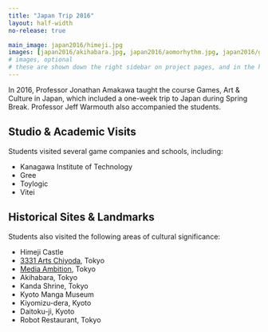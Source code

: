```yaml
---
title: "Japan Trip 2016"
layout: half-width
no-release: true

main_image: japan2016/himeji.jpg
images: [japan2016/akihabara.jpg, japan2016/aomorhythm.jpg, japan2016/gree.jpg, japan2016/gundam_cafe.jpg, japan2016/nakamura.jpg, japan2016/power_ranger.jpg, japan2016/toylogic.jpg, japan2016/VR.jpg]
# images, optional
# these are shown down the right sidebar on project pages, and in the hover gallery on the main page
---
```


In 2016, Professor Jonathan Amakawa taught the course Games, Art & Culture in Japan, which included a one-week trip to Japan during Spring Break. Professor Jeff Warmouth also accompanied the students.

## Studio & Academic Visits
Students visited several game companies and schools, including:

* Kanagawa Institute of Technology
* Gree
* Toylogic
* Vitei

## Historical Sites & Landmarks
Students also visited the following areas of cultural significance:

* Himeji Castle
* [3331 Arts Chiyoda](http://www.3331.jp/en/), Tokyo
* [Media Ambition](http://mediaambitiontokyo.jp/2016/en/), Tokyo
* Akihabara, Tokyo
* Kanda Shrine, Tokyo
* Kyoto Manga Museum
* Kiyomizu-dera, Kyoto
* Daitoku-ji, Kyoto
* Robot Restaurant, Tokyo